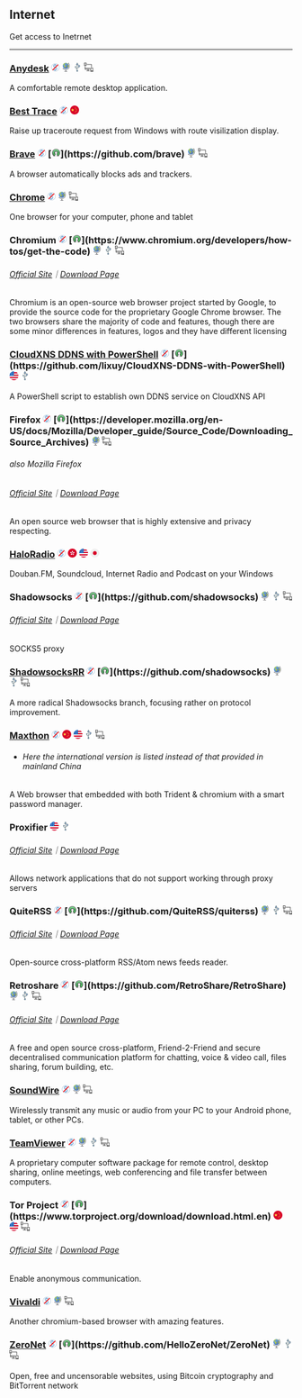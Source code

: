 ## Internet

Get access to Inetrnet

---

### [Anydesk](http://anydesk.com/) ![](../assets/free.png) ![](../assets/earth-globe.png) ![](../assets/usb.png) ![](../assets/multi_platform.png)

A comfortable remote desktop application.

### [Best Trace](https://www.ipip.net/download.html) ![](../assets/free.png) ![](../assets/china.png)

Raise up traceroute request from Windows with route visilization display.

### [Brave](https://www.brave.com/) ![](../assets/free.png) [![](../assets/open-source-icon.png "MPL 2.0@GitHub: https://github.com/brave")](https://github.com/brave) ![](../assets/earth-globe.png) ![](../assets/multi_platform.png)

A browser automatically blocks ads and trackers.

### [Chrome](https://dl.google.com) ![](../assets/free.png) ![](../assets/earth-globe.png) ![](../assets/multi_platform.png)

One browser for your computer, phone and tablet

### Chromium ![](../assets/free.png) [![](../assets/open-source-icon.png "BSD & Others@chromium.org: https://www.chromium.org/developers/how-tos/get-the-code")](https://www.chromium.org/developers/how-tos/get-the-code) ![](../assets/earth-globe.png) ![](../assets/usb.png) ![](../assets/multi_platform.png)

###### [Official Site](https://www.chromium.org/Home)｜[Download Page](https://www.chromium.org/getting-involved/download-chromium)

Chromium is an open-source web browser project started by Google, to provide the source code for the proprietary Google Chrome browser. The two browsers share the majority of code and features, though there are some minor differences in features, logos and they have different licensing

### [CloudXNS DDNS with PowerShell](https://03k.org/cloudxns-api-ddns.html) ![](../assets/free.png) [![](../assets/open-source-icon.png "MIT@GitHub: https://github.com/lixuy/CloudXNS-DDNS-with-PowerShell")](https://github.com/lixuy/CloudXNS-DDNS-with-PowerShell) ![](../assets/united-states.png) ![](../assets/usb.png)

A PowerShell script to establish own DDNS service on CloudXNS API

### Firefox ![](../assets/free.png) [![](../assets/open-source-icon.png "MPL@mozilla.org: https://developer.mozilla.org/en-US/docs/Mozilla/Developer_guide/Source_Code/Downloading_Source_Archives")](https://developer.mozilla.org/en-US/docs/Mozilla/Developer_guide/Source_Code/Downloading_Source_Archives) ![](../assets/earth-globe.png) ![](../assets/multi_platform.png)

###### also Mozilla Firefox

###### [Official Site](https://www.mozilla.org)｜[Download Page](https://www.mozilla.org/en-US/firefox/all/)

An open source web browser that is highly extensive and privacy respecting.

### [HaloRadio](https://www.douban.com/note/561310960/) ![](../assets/free.png) ![](../assets/hong-kong.png) ![](../assets/united-states.png) ![](../assets/japan.png)

Douban.FM, Soundcloud, Internet Radio and Podcast on your Windows

### Shadowsocks ![](../assets/free.png) [![](../assets/open-source-icon.png "APL 2.0/GPL 3.0/LGPL 3.0@GitHub: https://github.com/shadowsocks")](https://github.com/shadowsocks) ![](../assets/earth-globe.png) ![](../assets/usb.png) ![](../assets/multi_platform.png)

###### [Official Site](https://shadowsocks.org/en/index.html)｜[Download Page](https://shadowsocks.org/en/download/clients.html)

SOCKS5 proxy

### [ShadowsocksRR](https://github.com/shadowsocksrr/shadowsocksr-csharp/) ![](../assets/free.png) [![](../assets/open-source-icon.png "GPL 3.0@GitHub: https://github.com/shadowsocks")](https://github.com/shadowsocks) ![](../assets/earth-globe.png) ![](../assets/usb.png) ![](../assets/multi_platform.png)

A more radical Shadowsocks branch, focusing rather on protocol improvement.

### [Maxthon](http://www.maxthon.com/mx5/) ![](../assets/free.png) ![](../assets/china.png) ![](../assets/united-states.png) ![](../assets/usb.png) ![](../assets/multi_platform.png)

* ###### Here the international version is listed instead of that provided in mainland China

A Web browser that embedded with both Trident & chromium with a smart password manager.

### Proxifier ![](../assets/united-states.png) ![](../assets/usb.png)

###### [Official Site](http://proxifier.com/)｜[Download Page](http://proxifier.com/download.htm)

Allows network applications that do not support working through proxy servers

### QuiteRSS ![](../assets/free.png) [![](../assets/open-source-icon.png "GPL 3.0@GitHub: https://github.com/QuiteRSS/quiterss")](https://github.com/QuiteRSS/quiterss) ![](../assets/earth-globe.png) ![](../assets/usb.png) ![](../assets/multi_platform.png)

###### [Official Site](https://quiterss.org/)｜[Download Page](https://quiterss.org/en/download)

Open-source cross-platform RSS/Atom news feeds reader.

### Retroshare ![](../assets/free.png) [![](../assets/open-source-icon.png "GPL 2.0@GitHub: https://github.com/RetroShare/RetroShare")](https://github.com/RetroShare/RetroShare) ![](../assets/earth-globe.png) ![](../assets/usb.png) ![](../assets/multi_platform.png)

###### [Official Site](http://retroshare.net/)｜[Download Page](http://retroshare.net/downloads.html)

A free and open source cross-platform, Friend-2-Friend and secure decentralised communication platform for chatting, voice & video call, files sharing, forum building, etc.

### [SoundWire](http://georgielabs.net/) ![](../assets/free.png) ![](../assets/earth-globe.png) ![](../assets/multi_platform.png)

Wirelessly transmit any music or audio from your PC to your Android phone, tablet, or other PCs.

### [TeamViewer](http://www.teamviewer.com/) ![](../assets/free.png) ![](../assets/earth-globe.png) ![](../assets/usb.png) ![](../assets/multi_platform.png)

A proprietary computer software package for remote control, desktop sharing, online meetings, web conferencing and file transfer between computers.

### Tor Project ![](../assets/free.png) [![](../assets/open-source-icon.png "BSD/MIT@torproject.org: https://www.torproject.org/download/download.html.en")](https://www.torproject.org/download/download.html.en) ![](../assets/china.png) ![](../assets/united-states.png) ![](../assets/multi_platform.png)

###### [Official Site](https://www.torproject.org/)｜[Download Page](https://www.torproject.org/download/download.html.en)

Enable anonymous communication.

### [Vivaldi](https://vivaldi.com/) ![](../assets/free.png) ![](../assets/earth-globe.png) ![](../assets/multi_platform.png)

Another chromium-based browser with amazing features.

### [ZeroNet](https://zeronet.io/) ![](../assets/free.png) [![](../assets/open-source-icon.png "GPL 2.0@GitHub: https://github.com/HelloZeroNet/ZeroNet")](https://github.com/HelloZeroNet/ZeroNet) ![](../assets/earth-globe.png) ![](../assets/usb.png) ![](../assets/multi_platform.png)

Open, free and uncensorable websites, using Bitcoin cryptography and BitTorrent network


